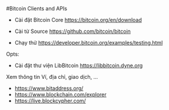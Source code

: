 
#Bitcoin Clients and APIs 


- Cài đặt Bitcoin Core
https://bitcoin.org/en/download

- Cài từ Source
https://github.com/bitcoin/bitcoin


- Chạy thử
https://developer.bitcoin.org/examples/testing.html 


Opts:
- Cài đặt thư viện LibBitcoin
https://libbitcoin.dyne.org


Xem thông tin Ví, địa chỉ, giao dịch, ...
-  https://www.bitaddress.org/
- https://www.blockchain.com/explorer 
- https://live.blockcypher.com/ 
